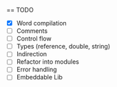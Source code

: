 == TODO
- [x] Word compilation
- [ ] Comments
- [ ] Control flow
- [ ] Types (reference, double, string)
- [ ] Indirection
- [ ] Refactor into modules
- [ ] Error handling
- [ ] Embeddable Lib
